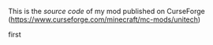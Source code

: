 This is the *source code* of my mod published on CurseForge (https://www.curseforge.com/minecraft/mc-mods/unitech)

first
